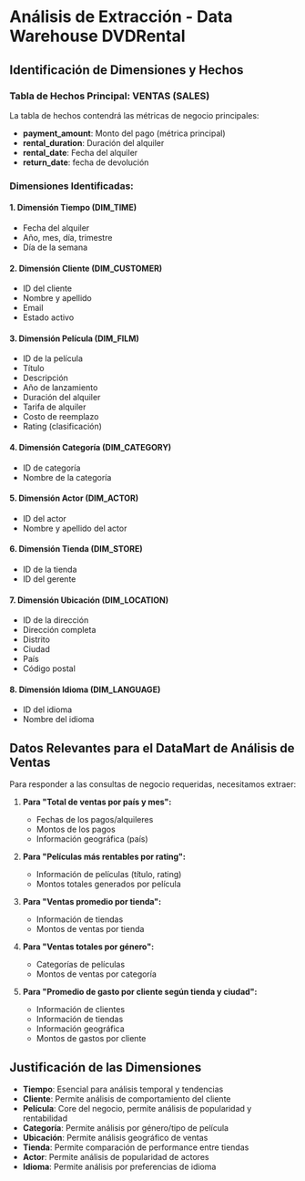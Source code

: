 # Análisis de Extracción - Data Warehouse DVDRental

## Identificación de Dimensiones y Hechos

### Tabla de Hechos Principal: VENTAS (SALES)
La tabla de hechos contendrá las métricas de negocio principales:
- **payment_amount**: Monto del pago (métrica principal)
- **rental_duration**: Duración del alquiler
- **rental_date**: Fecha del alquiler
- **return_date**: fecha de devolución

### Dimensiones Identificadas:

#### 1. **Dimensión Tiempo (DIM_TIME)**
- Fecha del alquiler
- Año, mes, día, trimestre
- Día de la semana

#### 2. **Dimensión Cliente (DIM_CUSTOMER)**
- ID del cliente
- Nombre y apellido
- Email
- Estado activo

#### 3. **Dimensión Película (DIM_FILM)**
- ID de la película
- Título
- Descripción
- Año de lanzamiento
- Duración del alquiler
- Tarifa de alquiler
- Costo de reemplazo
- Rating (clasificación)

#### 4. **Dimensión Categoría (DIM_CATEGORY)**
- ID de categoría
- Nombre de la categoría

#### 5. **Dimensión Actor (DIM_ACTOR)**
- ID del actor
- Nombre y apellido del actor

#### 6. **Dimensión Tienda (DIM_STORE)**
- ID de la tienda
- ID del gerente

#### 7. **Dimensión Ubicación (DIM_LOCATION)**
- ID de la dirección
- Dirección completa
- Distrito
- Ciudad
- País
- Código postal

#### 8. **Dimensión Idioma (DIM_LANGUAGE)**
- ID del idioma
- Nombre del idioma

## Datos Relevantes para el DataMart de Análisis de Ventas

Para responder a las consultas de negocio requeridas, necesitamos extraer:

1. **Para "Total de ventas por país y mes":**
   - Fechas de los pagos/alquileres
   - Montos de los pagos
   - Información geográfica (país)

2. **Para "Películas más rentables por rating":**
   - Información de películas (título, rating)
   - Montos totales generados por película

3. **Para "Ventas promedio por tienda":**
   - Información de tiendas
   - Montos de ventas por tienda

4. **Para "Ventas totales por género":**
   - Categorías de películas
   - Montos de ventas por categoría

5. **Para "Promedio de gasto por cliente según tienda y ciudad":**
   - Información de clientes
   - Información de tiendas
   - Información geográfica
   - Montos de gastos por cliente

## Justificación de las Dimensiones

- **Tiempo**: Esencial para análisis temporal y tendencias
- **Cliente**: Permite análisis de comportamiento del cliente
- **Película**: Core del negocio, permite análisis de popularidad y rentabilidad
- **Categoría**: Permite análisis por género/tipo de película
- **Ubicación**: Permite análisis geográfico de ventas
- **Tienda**: Permite comparación de performance entre tiendas
- **Actor**: Permite análisis de popularidad de actores
- **Idioma**: Permite análisis por preferencias de idioma
